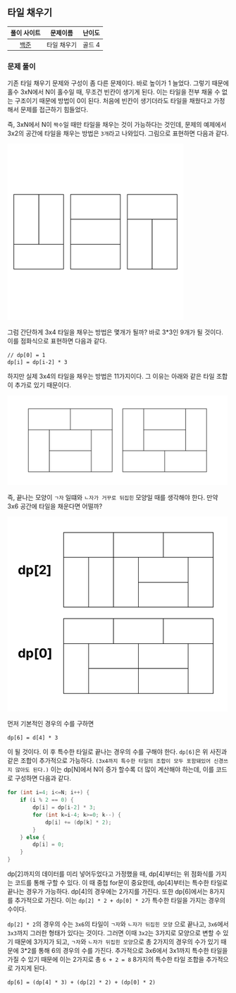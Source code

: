 ## 타일 채우기
|풀이 사이트|문제이름|난이도|
|:---:|:---:|:---:|
|[백준](https://www.acmicpc.net/problem/2133)|타일 채우기|골드 4|

### 문제 풀이
기존 타일 채우기 문제와 구성이 좀 다른 문제이다. 바로 높이가 1 늘었다. 그렇기 때문에 홀수 3xN에서 N이 홀수일 때, 무조건 빈칸이 생기게 된다. 이는 타일을 전부 채울 수 없는 구조이기 때문에 방법이 0이 된다. 처음에 빈칸이 생기더라도 타일을 채웠다고 가정해서 문제를 접근하기 힘들었다.

즉, 3xN에서 N이 `짝수`일 때만 타일을 채우는 것이 가능하다는 것인데, 문제의 예제에서 3x2의 공간에 타일을 채우는 방법은 `3개`라고 나와있다. 그림으로 표현하면 다음과 같다.

<img src="image-1.png" width=400px>

그럼 간단하게 3x4 타일을 채우는 방법은 몇개가 될까? 바로 3*3인 9개가 될 것이다. 이를 점화식으로 표현하면 다음과 같다.

```
// dp[0] = 1
dp[i] = dp[i-2] * 3
```

하지만 실제 3x4의 타일을 채우는 방법은 11가지이다. 그 이유는 아래와 같은 타일 조합이 추가로 있기 때문이다.

<img src="image-2.png" width=500px>

즉, 끝나는 모양이 `ㄱ자` 일떄와 `ㄴ자가 거꾸로 뒤집힌` 모양일 때를 생각해야 한다. 만약 3x6 공간에 타일을 채운다면 어떨까?

<img src="image-3.png" width=500px>

먼저 기본적인 경우의 수를 구하면
```
dp[6] = d[4] * 3
```
이 될 것이다. 이 후 특수한 타일로 끝나는 경우의 수를 구해야 한다. `dp[6]`은 위 사진과 같은 조합이 추가적으로 가능하다. `(3x4까지 특수한 타일의 조합이 모두 포함돼있어 신경쓰지 않아도 된다.)`
이는 dp[N]에서 N이 증가 할수록 더 많이 계산해야 하는데, 이를 코드로 구성하면 다음과 같다.

```java
for (int i=4; i<=N; i++) {
    if (i % 2 == 0) {
        dp[i] = dp[i-2] * 3;
        for (int k=i-4; k>=0; k--) {
            dp[i] += (dp[k] * 2);
        }
    } else {
        dp[i] = 0;
    }
}
```
dp[2]까지의 데이터를 미리 넣어두었다고 가정했을 때, dp[4]부터는 위 점화식를 가지는 코드를 통해 구할 수 있다. 이 때 중첩 for문이 중요한데, dp[4]부터는 특수한 타일로 끝나는 경우가 가능하다. dp[4]의 경우에는 2가지를 가진다. 또한 dp[6]에서는 8가지를 추가적으로 가진다. 이는 `dp[2] * 2 + dp[0] * 2`가 특수한 타일을 가지는 경우의 수이다. 

`dp[2] * 2`의 경우의 수는 `3x6`의 타일이 `ㄱ자`와 `ㄴ자가 뒤집힌 모양` 으로 끝나고, `3x6`에서 `3x3`까지 그러한 형태가 있다는 것이다. 그러면 이때 `3x2`는 3가지로 모양으로 변할 수 있기 때문에 3가지가 되고, `ㄱ자`와 `ㄴ자가 뒤집힌 모양`으로 총 2가지의 경우의 수가 있기 때문에 3*2를 통해 6의 경우의 수를 가진다. 추가적으로 3x6에서 3x1까지 특수한 타일을 가질 수 있기 때문에 이는 2가지로 총 `6 + 2 = 8` 8가지의 특수한 타일 조합을 추가적으로 가지게 된다.

```
dp[6] = (dp[4] * 3) + (dp[2] * 2) + (dp[0] * 2)
```